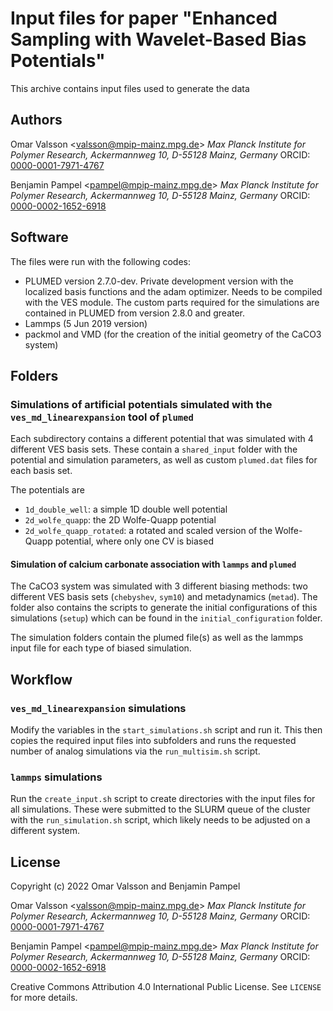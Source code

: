 # Input files for paper "Enhanced Sampling with Wavelet-Based Bias Potentials"
This archive contains input files used to generate the data


## Authors
Omar Valsson <<valsson@mpip-mainz.mpg.de>>
*Max Planck Institute for Polymer Research,*
*Ackermannweg 10, D-55128 Mainz, Germany*
ORCID: [0000-0001-7971-4767](https://orcid.org/0000-0001-7971-4767)

Benjamin Pampel <<pampel@mpip-mainz.mpg.de>>
*Max Planck Institute for Polymer Research,*
*Ackermannweg 10, D-55128 Mainz, Germany*
ORCID: [0000-0002-1652-6918](https://orcid.org/0000-0002-1652-6918)


## Software
The files were run with the following codes:
- PLUMED version 2.7.0-dev. Private development version with the localized basis functions and the adam optimizer. Needs to be compiled with the VES module. The custom parts required for the simulations are contained in PLUMED from version 2.8.0 and greater.
- Lammps (5 Jun 2019 version)
- packmol and VMD (for the creation of the initial geometry of the CaCO3 system)


## Folders

### Simulations of artificial potentials simulated with the `ves_md_linearexpansion` tool of `plumed`
Each subdirectory contains a different potential that was simulated with 4 different VES basis sets.
These contain a `shared_input` folder with the potential and simulation parameters, as well as custom `plumed.dat` files for each basis set.

The potentials are
- `1d_double_well`: a simple 1D double well potential
- `2d_wolfe_quapp`: the 2D Wolfe-Quapp potential
- `2d_wolfe_quapp_rotated`: a rotated and scaled version of the Wolfe-Quapp potential, where only one CV is biased

#### Simulation of calcium carbonate association with `lammps` and `plumed`
The CaCO3 system was simulated with 3 different biasing methods: two different VES basis sets (`chebyshev`, `sym10`) and metadynamics (`metad`).
The folder also contains the scripts to generate the initial configurations of this simulations (`setup`) which can be found in the `initial_configuration` folder.

The simulation folders contain the plumed file(s) as well as the lammps input file for each type of biased simulation.


## Workflow

### `ves_md_linearexpansion` simulations
Modify the variables in the `start_simulations.sh` script and run it.
This then copies the required input files into subfolders and runs the requested number of analog simulations via the `run_multisim.sh` script.

### `lammps` simulations
Run the `create_input.sh` script to create directories with the input files for all simulations.
These were submitted to the SLURM queue of the cluster with the `run_simulation.sh` script, which likely needs to be adjusted on a different system.


## License
Copyright (c) 2022 Omar Valsson and Benjamin Pampel

Omar Valsson <<valsson@mpip-mainz.mpg.de>>
*Max Planck Institute for Polymer Research,*
*Ackermannweg 10, D-55128 Mainz, Germany*
ORCID: [0000-0001-7971-4767](https://orcid.org/0000-0001-7971-4767)

Benjamin Pampel <<pampel@mpip-mainz.mpg.de>>
*Max Planck Institute for Polymer Research,*
*Ackermannweg 10, D-55128 Mainz, Germany*
ORCID: [0000-0002-1652-6918](https://orcid.org/0000-0002-1652-6918)


Creative Commons Attribution 4.0 International Public License. See `LICENSE` for more details.
